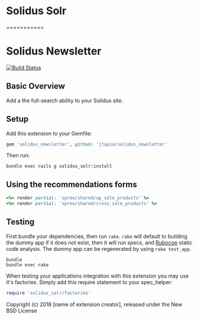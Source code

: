 # Solidus Solr
===========
# Solidus Newsletter
[![Build Status](https://travis-ci.org/jtapia/solidus_solr.svg?branch=master)](https://travis-ci.org/jtapia/solidus_solr)<br />

Basic Overview
-----

Add a the full-search ability to your Solidus site.

Setup
-----

Add this extension to your Gemfile:

```ruby
gem 'solidus_newsletter', github: 'jtapia/solidus_newsletter'
```

Then run:

```
bundle exec rails g solidus_solr:install
```

Using the recommendations forms
-----

```ruby
<%= render partial: 'spree/shared/up_sale_products' %>
<%= render partial: 'spree/shared/cross_sale_products' %>
```

Testing
-------

First bundle your dependencies, then run `rake`. `rake` will default to building the dummy app if it does not exist, then it will run specs, and [Rubocop](https://github.com/bbatsov/rubocop) static code analysis. The dummy app can be regenerated by using `rake test_app`.

```shell
bundle
bundle exec rake
```

When testing your applications integration with this extension you may use it's factories.
Simply add this require statement to your spec_helper:

```ruby
require 'solidus_solr/factories'
```

Copyright (c) 2018 [name of extension creator], released under the New BSD License


